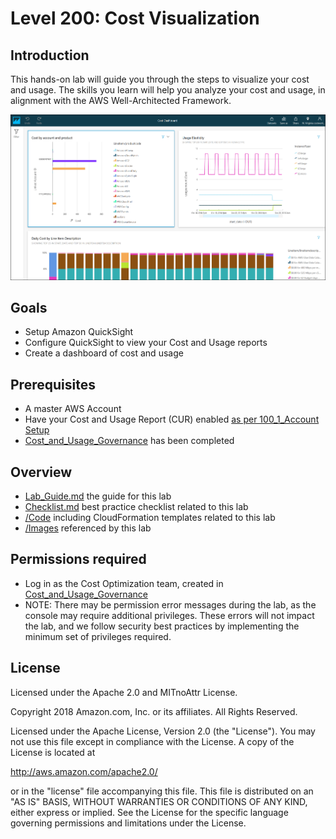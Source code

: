 # Level 200: Cost Visualization

## Introduction
 This hands-on lab will guide you through the steps to visualize your cost and usage. The skills you learn will help you analyze your cost and usage, in alignment with the AWS Well-Architected Framework.

![Images/AWSCostReadme.png](Images/AWSCostReadme.png)

## Goals
- Setup Amazon QuickSight
- Configure QuickSight to view your Cost and Usage reports
- Create a dashboard of cost and usage


## Prerequisites
- A master AWS Account
- Have your Cost and Usage Report (CUR) enabled [as per 100_1_Account Setup](../100_1_AWS_Account_Setup/Lab%20Guide.md#CUR)
- [Cost_and_Usage_Governance](../200_2_Cost_and_Usage_Governance/) has been completed


## Overview
- [Lab_Guide.md](Lab_Guide.md) the guide for this lab
- [Checklist.md](Checklist.md) best practice checklist related to this lab
- [/Code](Code/) including CloudFormation templates related to this lab
- [/Images](Images/) referenced by this lab


## Permissions required
- Log in as the Cost Optimization team, created in [Cost_and_Usage_Governance](../200_2_Cost_and_Usage_Governance/Lab%20Guide.md#create_team)
- NOTE: There may be permission error messages during the lab, as the console may require additional privileges. These errors will not impact the lab, and we follow security best practices by implementing the minimum set of privileges required.
 

## License

Licensed under the Apache 2.0 and MITnoAttr License.

Copyright 2018 Amazon.com, Inc. or its affiliates. All Rights Reserved.

Licensed under the Apache License, Version 2.0 (the "License"). You may not use this file except in compliance with the License. A copy of the License is located at

http://aws.amazon.com/apache2.0/

or in the "license" file accompanying this file. This file is distributed on an "AS IS" BASIS, WITHOUT WARRANTIES OR CONDITIONS OF ANY KIND, either express or implied. See the License for the specific language governing permissions and limitations under the License.
